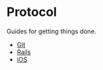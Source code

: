 Protocol
========

Guides for getting things done.

* [Git](/protocol/git)
* [Rails](/protocol/rails)
* [iOS](/protocol/ios)

